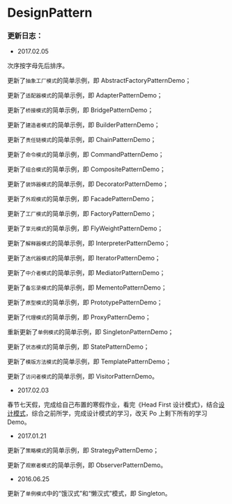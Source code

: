 # DesignPattern

### 更新日志：

- 2017.02.05

次序按字母先后排序。

更新了`抽象工厂模式`的简单示例，即 AbstractFactoryPatternDemo；

更新了`适配器模式`的简单示例，即 AdapterPatternDemo；

更新了`桥接模式`的简单示例，即 BridgePatternDemo；

更新了`建造者模式`的简单示例，即 BuilderPatternDemo；

更新了`责任链模式`的简单示例，即 ChainPatternDemo；

更新了`命令模式`的简单示例，即 CommandPatternDemo；

更新了`组合模式`的简单示例，即 CompositePatternDemo；

更新了`装饰器模式`的简单示例，即 DecoratorPatternDemo；

更新了`外观模式`的简单示例，即 FacadePatternDemo；

更新了`工厂模式`的简单示例，即 FactoryPatternDemo；

更新了`享元模式`的简单示例，即 FlyWeightPatternDemo；

更新了`解释器模式`的简单示例，即 InterpreterPatternDemo；

更新了`迭代器模式`的简单示例，即 IteratorPatternDemo；

更新了`中介者模式`的简单示例，即 MediatorPatternDemo；

更新了`备忘录模式`的简单示例，即 MementoPatternDemo；

更新了`原型模式`的简单示例，即 PrototypePatternDemo；

更新了`代理模式`的简单示例，即 ProxyPatternDemo；

重新更新了`单例模式`的简单示例，即 SingletonPatternDemo；

更新了`状态模式`的简单示例，即 StatePatternDemo；

更新了`模版方法模式`的简单示例，即 TemplatePatternDemo；

更新了`访问者模式`的简单示例，即 VisitorPatternDemo。

- 2017.02.03

春节七天假，完成给自己布置的寒假作业，看完《Head First 设计模式》，结合[设计模式](http://www.runoob.com/design-pattern/design-pattern-tutorial.html)，综合之前所学，完成设计模式的学习，改天 Po 上剩下所有的学习 Demo。

- 2017.01.21

更新了`策略模式`的简单示例，即 StrategyPatternDemo；

更新了`观察者模式`的简单示例，即 ObserverPatternDemo。

- 2016.06.25

更新了`单例模式`中的“饿汉式”和“懒汉式”模式，即 Singleton。
